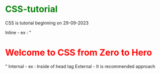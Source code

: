 # CSS-tutorial
CSS is tutorial beginning on 29-09-2023

Inline - ex : "<h1 style="color: red;">Welcome to CSS from Zero to Hero</h1>"
Internal - ex : Inside of head tag
        <style>
        h1{
            color: green;
        }
    </style>
External - It is recommended approach

